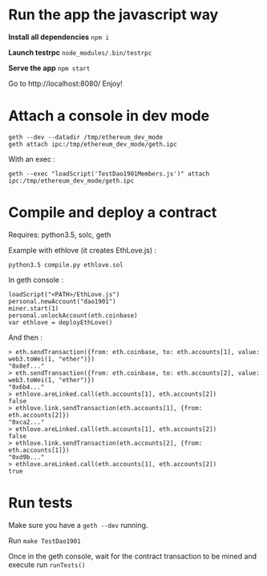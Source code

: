 Run the app the javascript way
==============================

**Install all dependencies**
`npm i`

**Launch testrpc**
`node_modules/.bin/testrpc`
    
**Serve the app**
`npm start`
    
Go to http://localhost:8080/
Enjoy!


Attach a console in dev mode
============================

    geth --dev --datadir /tmp/ethereum_dev_mode
    geth attach ipc:/tmp/ethereum_dev_mode/geth.ipc

With an exec :

    geth --exec "loadScript('TestDao1901Members.js')" attach ipc:/tmp/ethereum_dev_mode/geth.ipc


Compile and deploy a contract
=============================

Requires: python3.5, solc, geth

Example with ethlove (it creates EthLove.js) :

    python3.5 compile.py ethlove.sol

In geth console :

    loadScript("<PATH>/EthLove.js")
    personal.newAccount("dao1901")
    miner.start(1)
    personal.unlockAccount(eth.coinbase)
    var ethlove = deployEthLove()

And then :

    > eth.sendTransaction({from: eth.coinbase, to: eth.accounts[1], value: web3.toWei(1, "ether")})
    "0x8ef..."
    > eth.sendTransaction({from: eth.coinbase, to: eth.accounts[2], value: web3.toWei(1, "ether")})
    "0x6b4..."
    > ethlove.areLinked.call(eth.accounts[1], eth.accounts[2])
    false
    > ethlove.link.sendTransaction(eth.accounts[1], {from: eth.accounts[2]})
    "0xca2..."
    > ethlove.areLinked.call(eth.accounts[1], eth.accounts[2])
    false
    > ethlove.link.sendTransaction(eth.accounts[2], {from: eth.accounts[1]})
    "0xd9b..."
    > ethlove.areLinked.call(eth.accounts[1], eth.accounts[2])
    true


Run tests
=========

Make sure you have a `geth --dev` running.

Run `make TestDao1901`

Once in the geth console, wait for the contract transaction to be mined and execute run `runTests()`
